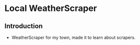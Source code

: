 # Local WeatherScraper

## Introduction

- WeatherScraper for my town, made it to learn about scrapers.


